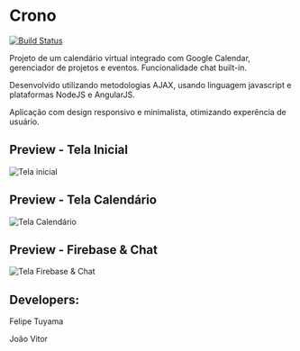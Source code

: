 # Crono
[![Build Status](https://travis-ci.org/ftuyama/Crono.svg?branch=master)](https://travis-ci.org/ftuyama/Crono)

Projeto de um calendário virtual integrado com Google Calendar, gerenciador de projetos e eventos. Funcionalidade chat built-in.

Desenvolvido utilizando metodologias AJAX, usando linguagem javascript e plataformas NodeJS e AngularJS.

Aplicação com design responsivo e minimalista, otimizando experência de usuário.

## Preview - Tela Inicial

![Tela inicial](https://github.com/ftuyama/Crono/blob/master/web/public/img/background/1.jpg)

## Preview - Tela Calendário

![Tela Calendário](https://github.com/ftuyama/Crono/blob/master/web/public/img/tab.jpg)

## Preview - Firebase & Chat

![Tela Firebase & Chat](https://github.com/ftuyama/Crono/blob/master/web/public/img/promo.jpg)

## Developers:

Felipe Tuyama

João Vitor
